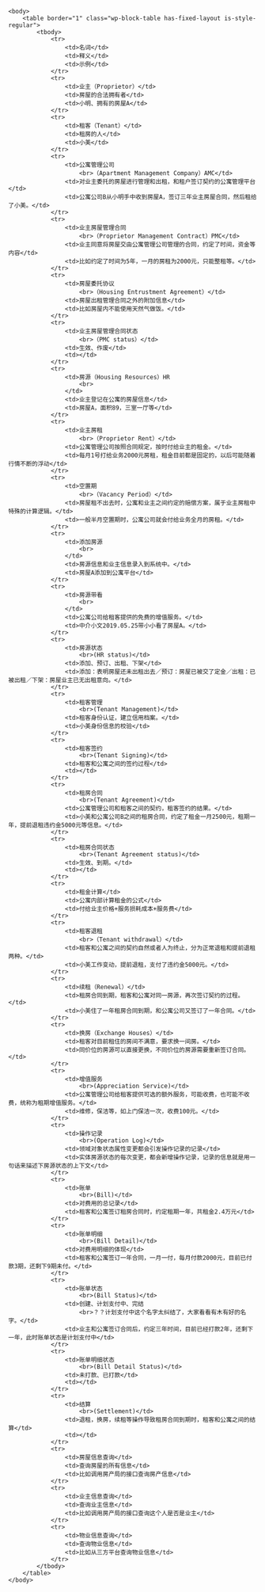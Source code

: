 <html>
    
    <body>
        <table border="1" class="wp-block-table has-fixed-layout is-style-regular">
            <tbody>
                <tr>
                    <td>名词</td>
                    <td>释义</td>
                    <td>示例</td>
                </tr>
                <tr>
                    <td>业主（Proprietor）</td>
                    <td>房屋的合法拥有者</td>
                    <td>小明、拥有的房屋A</td>
                </tr>
                <tr>
                    <td>租客（Tenant）</td>
                    <td>租房的人</td>
                    <td>小美</td>
                </tr>
                <tr>
                    <td>公寓管理公司
                        <br>（Apartment Management Company）AMC</td>
                    <td>对业主委托的房屋进行管理和出租，和租户签订契约的公寓管理平台</td>
                    <td>公寓公司B从小明手中收到房屋A，签订三年业主房屋合同，然后租给了小美。</td>
                </tr>
                <tr>
                    <td>业主房屋管理合同
                        <br>（Proprietor Management Contract）PMC</td>
                    <td>业主同意将房屋交由公寓管理公司管理的合同，约定了时间，资金等内容</td>
                    <td>比如约定了时间为5年，一月的房租为2000元，只能整租等。</td>
                </tr>
                <tr>
                    <td>房屋委托协议
                        <br>（Housing Entrustment Agreement）</td>
                    <td>房屋出租管理合同之外的附加信息</td>
                    <td>比如房屋内不能使用天然气做饭。</td>
                </tr>
                <tr>
                    <td>业主房屋管理合同状态
                        <br>（PMC status）</td>
                    <td>生效、作废</td>
                    <td></td>
                </tr>
                <tr>
                    <td>房源（Housing Resources）HR
                        <br>
                    </td>
                    <td>业主登记在公寓的房屋信息</td>
                    <td>房屋A，面积89，三室一厅等</td>
                </tr>
                <tr>
                    <td>业主房租
                        <br>（Proprietor Rent）</td>
                    <td>公寓管理公司按照合同规定，按时付给业主的租金。</td>
                    <td>每月1号打给业务2000元房租，租金目前都是固定的，以后可能随着行情不断的浮动</td>
                </tr>
                <tr>
                    <td>空置期
                        <br>（Vacancy Period）</td>
                    <td>房屋租不出去时，公寓和业主之间约定的赔偿方案，属于业主房租中特殊的计算逻辑。</td>
                    <td>一般半月空置期时，公寓公司就会付给业务全月的房租。</td>
                </tr>
                <tr>
                    <td>添加房源
                        <br>
                    </td>
                    <td>房源信息和业主信息录入到系统中。</td>
                    <td>房屋A添加到公寓平台</td>
                </tr>
                <tr>
                    <td>房源带看
                        <br>
                    </td>
                    <td>公寓公司给租客提供的免费的增值服务。</td>
                    <td>中介小文2019.05.25带小小看了房屋A。</td>
                </tr>
                <tr>
                    <td>房源状态
                        <br>(HR status)</td>
                    <td>添加、预订、出租、下架</td>
                    <td>添加：表明房屋还未出租出去／预订：房屋已被交了定金／出租：已被出租／下架：房屋业主已无出租意向。</td>
                </tr>
                <tr>
                    <td>租客管理
                        <br>(Tenant Management)</td>
                    <td>租客身份认证，建立信用档案。</td>
                    <td>小美身份信息的校验</td>
                </tr>
                <tr>
                    <td>租客签约
                        <br>(Tenant Signing)</td>
                    <td>租客和公寓之间的签约过程</td>
                    <td></td>
                </tr>
                <tr>
                    <td>租房合同
                        <br>(Tenant Agreement)</td>
                    <td>公寓管理公司和租客之间的契约，租客签约的结果。</td>
                    <td>小美和公寓公司B之间的租房合同，约定了租金一月2500元，租期一年，提前退租违约金5000元等信息。</td>
                </tr>
                <tr>
                    <td>租房合同状态
                        <br>(Tenant Agreement status)</td>
                    <td>生效、到期。</td>
                    <td></td>
                </tr>
                <tr>
                    <td>租金计算</td>
                    <td>公寓内部计算租金的公式</td>
                    <td>付给业主价格+服务损耗成本+服务费</td>
                </tr>
                <tr>
                    <td>租客退租
                        <br>（Tenant withdrawal）</td>
                    <td>租客和公寓之间的契约自然或者人为终止，分为正常退租和提前退租两种。</td>
                    <td>小美工作变动，提前退租，支付了违约金5000元。</td>
                </tr>
                <tr>
                    <td>续租（Renewal）</td>
                    <td>租房合同到期，租客和公寓对同一房源，再次签订契约的过程。</td>
                    <td>小美住了一年租房合同到期，和公寓公司又签订了一年合同。</td>
                </tr>
                <tr>
                    <td>换房（Exchange Houses）</td>
                    <td>租客对目前租住的房间不满意，要求换一间房。</td>
                    <td>同价位的房源可以直接更换，不同价位的房源需要重新签订合同。</td>
                </tr>
                <tr>
                    <td>增值服务
                        <br>(Appreciation Service)</td>
                    <td>公寓管理公司给租客提供可选的额外服务，可能收费，也可能不收费，统称为租期增值服务。</td>
                    <td>维修，保洁等，如上门保洁一次，收费100元。</td>
                </tr>
                <tr>
                    <td>操作记录
                        <br>(Operation Log)</td>
                    <td>领域对象状态属性变更都会引发操作记录的记录</td>
                    <td>实体房源状态的每次变更，都会新增操作记录，记录的信息就是用一句话来描述下房源状态的上下文</td>
                </tr>
                <tr>
                    <td>账单
                        <br>(Bill)</td>
                    <td>对费用的总记录</td>
                    <td>租客和公寓签订租房合同时，约定租期一年，共租金2.4万元</td>
                </tr>
                <tr>
                    <td>账单明细
                        <br>(Bill Detail)</td>
                    <td>对费用明细的体现</td>
                    <td>租客和公寓签订一年合同，一月一付，每月付款2000元，目前已付款3期，还剩下9期未付。</td>
                </tr>
                <tr>
                    <td>账单状态
                        <br>(Bill Status)</td>
                    <td>创建、计划支付中、完结
                        <br>？？计划支付中这个名字太纠结了，大家看看有木有好的名字。</td>
                    <td>业主和公寓签订合同后，约定三年时间，目前已经打款2年，还剩下一年，此时账单状态是计划支付中</td>
                </tr>
                <tr>
                    <td>账单明细状态
                        <br>(Bill Detail Status)</td>
                    <td>未打款、已打款</td>
                    <td></td>
                </tr>
                <tr>
                    <td>结算
                        <br>(Settlement)</td>
                    <td>退租，换房，续租等操作导致租房合同到期时，租客和公寓之间的结算</td>
                    <td></td>
                </tr>
                <tr>
                    <td>房屋信息查询</td>
                    <td>查询房屋的所有信息</td>
                    <td>比如调用房产局的接口查询房产信息</td>
                </tr>
                <tr>
                    <td>业主信息查询</td>
                    <td>查询业主信息</td>
                    <td>比如调用房产局的接口查询这个人是否是业主</td>
                </tr>
                <tr>
                    <td>物业信息查询</td>
                    <td>查询物业信息</td>
                    <td>比如从三方平台查询物业信息</td>
                </tr>
            </tbody>
        </table>
    </body>

</html>

